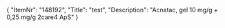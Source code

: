 {
  "ItemNr": "148192",
  "Title": "test",
  "Description": "Acnatac, gel 10 mg/g + 0,25 mg/g 2care4 ApS"
}